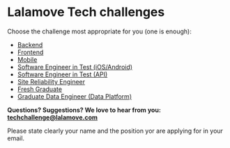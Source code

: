 # Lalamove Tech challenges

Choose the challenge most appropriate for you (one is enough):

- [Backend](backend.md)
- [Frontend](frontend.md)
- [Mobile](mobile.md)
- [Software Engineer in Test (iOS/Android)](set_mobile.md)
- [Software Engineer in Test (API)](set_api.md)
- [Site Reliability Engineer](sre.md)
- [Fresh Graduate](freshgrad.md)
- [Graduate Data Engineer (Data Platform)](data_platform/README.md)

**Questions? Suggestions? We love to hear from you: <techchallenge@lalamove.com>**

Please state clearly your name and the position yor are applying for in your email.
